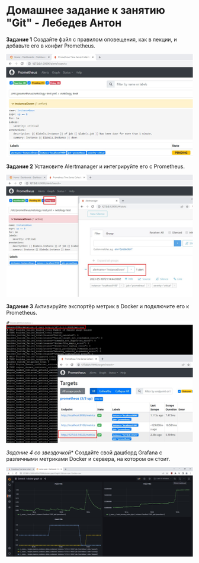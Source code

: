 # Домашнее задание к занятию "Git" - Лебедев Антон

**Задание 1**
Создайте файл с правилом оповещения, как в лекции, и добавьте его в конфиг Prometheus.

![Screenshot_1](https://github.com/Lebedun/HomeWork-Blank/blob/9-05/img/Screenshot_1.jpg)

**Задание 2**
Установите Alertmanager и интегрируйте его с Prometheus.

![Screenshot_2](https://github.com/Lebedun/HomeWork-Blank/blob/9-05/img/Screenshot_2.jpg)

**Задание 3**
Активируйте экспортёр метрик в Docker и подключите его к Prometheus.

![Screenshot_3](https://github.com/Lebedun/HomeWork-Blank/blob/9-05/img/Screenshot_3.jpg)

**Задание 4* со звездочкой**
Создайте свой дашборд Grafana с различными метриками Docker и сервера, на котором он стоит.

![Screenshot_4](https://github.com/Lebedun/HomeWork-Blank/blob/9-05/img/Screenshot_4.jpg)
